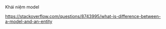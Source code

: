 Khái niệm model

https://stackoverflow.com/questions/8743995/what-is-difference-between-a-model-and-an-entity

